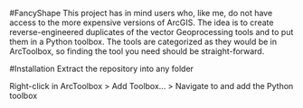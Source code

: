 #FancyShape
This project has in mind users who, like me, do not have access to the more expensive versions of ArcGIS. The idea is to create reverse-engineered duplicates of the vector Geoprocessing tools and to put them in a Python toolbox. The tools are categorized as they would be in ArcToolbox, so finding the tool you need should be straight-forward.

#Installation
Extract the repository into any folder

Right-click in ArcToolbox > Add Toolbox... > Navigate to and add the Python toolbox
